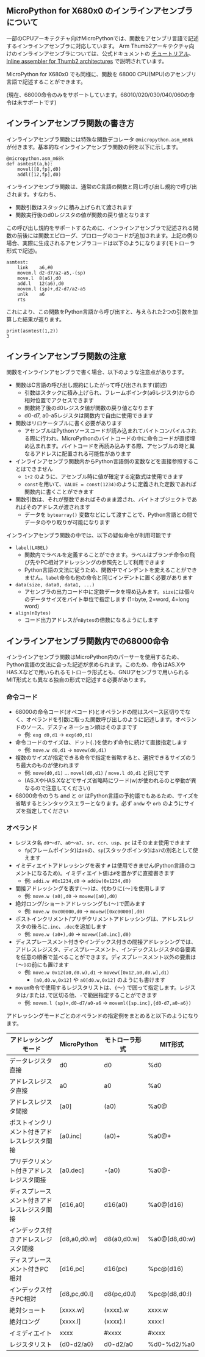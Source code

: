 ## MicroPython for X680x0 のインラインアセンブラについて

一部のCPUアーキテクチャ向けMicroPythonでは、関数をアセンブリ言語で記述するインラインアセンブラに対応しています。
Arm Thumb2アーキテクチャ向けのインラインアセンブラについては、公式ドキュメントの [チュートリアル](https://micropython-docs-ja.readthedocs.io/ja/latest/pyboard/tutorial/assembler.html)、[Inline assembler for Thumb2 architectures](https://micropython-docs-ja.readthedocs.io/ja/latest/reference/asm_thumb2_index.html) で説明されています。

MicroPython for X680x0 でも同様に、関数を 68000 CPU(MPU)のアセンブリ言語で記述することができます。

(現在、68000命令のみをサポートしています。68010/020/030/040/060の命令は未サポートです)

## インラインアセンブラ関数の書き方

インラインアセンブラ関数には特殊な関数デコレータ `@micropython.asm_m68k` が付きます。基本的なインラインアセンブラ関数の例を以下に示します。

```
@micropython.asm_m68k
def asmtest(a,b):
    movel([8,fp],d0)
    addl([12,fp],d0)
```

インラインアセンブラ関数は、通常のC言語の関数と同じ呼び出し規約で呼び出されます。すなわち、
* 関数引数はスタックに積み上げられて渡されます
* 関数実行後のd0レジスタの値が関数の戻り値となります

この呼び出し規約をサポートするために、インラインアセンブラで記述される関数の前後には関数エピローグ、プロローグのコードが追加されます。上記の例の場合、実際に生成されるアセンブラコードは以下のようになります(モトローラ形式で記述)。

```
asmtest:
    link    a6,#0
    movem.l d2-d7/a2-a5,-(sp)
    move.l  8(a6),d0
    add.l   12(a6),d0
    movem.l (sp)+,d2-d7/a2-a5
    unlk    a6
    rts
```

これにより、この関数をPython言語から呼び出すと、与えられた2つの引数を加算した結果が返ります。

```
print(asmtest(1,2))
3
```

## インラインアセンブラ関数の注意

関数をインラインアセンブラで書く場合、以下のような注意点があります。
 
* 関数はC言語の呼び出し規約にしたがって呼び出されます(前述)
  * 引数はスタックに積み上げられ、フレームポインタ(a6レジスタ)からの相対位置でアクセスできます
  * 関数終了後のd0レジスタ値が関数の戻り値となります
  * d0-d7, a0-a5レジスタは関数内で自由に使用できます
* 関数はリロケータブルに書く必要があります
  * アセンブルはPythonソースコードが読み込まれてバイトコンパイルされる際に行われ、MicroPythonのバイトコードの中に命令コードが直接埋め込まれます。バイトコードを再読み込みする際、アセンブルの時と異なるアドレスに配置される可能性があります
* インラインアセンブラ関数内からPython言語側の変数などを直接参照することはできません
  * `1+2` のように、アセンブル時に値が確定する定数式は使用できます
  * `const`を用いて、`VALUE = const(1234)`のように定義された定数であれば関数内に書くことができます
* 関数引数は、それが整数であればそのまま渡され、バイトオブジェクトであればそのアドレスが渡されます
  * データを `bytearray()` 変数などにして渡すことで、Python言語との間でデータのやり取りが可能になります

インラインアセンブラ関数の中では、以下の疑似命令が利用可能です

* `label(LABEL)`
  * 関数内でラベルを定義することができます。ラベルはブランチ命令の飛び先やPC相対アドレッシングの参照先として利用できます
  * Python言語の文法に従うため、関数中でインデントを変えることができません。`label`命令も他の命令と同じインデントに置く必要があります
* `data(size, data0, data1, ...)`
  * アセンブラの出力コード中に定数データを埋め込みます。`size`には個々のデータサイズをバイト単位で指定します (1=byte, 2=word, 4=long word)
* `align(nBytes)`
  * コード出力アドレスが`nBytes`の倍数になるようにします

## インラインアセンブラ関数内での68000命令

インラインアセンブラ関数はMicroPython内のパーサーを使用するため、Python言語の文法に合った記述が求められます。このため、命令はAS.XやHAS.Xなどで用いられるモトローラ形式とも、GNUアセンブラで用いられるMIT形式とも異なる独自の形式で記述する必要があります。

### 命令コード

* 68000の命令コード(オペコード)とオペランドの間はスペース区切りでなく、オペランドを引数に取った関数呼び出しのように記述します。オペランドのソース、デスティネーション順はそのままです
  * 例: `exg d0,d1` → `exg(d0,d1)`
* 命令コードのサイズは、ドット(`.`)を使わず命令に続けて直接指定します
  * 例: `move.w d0,d1` → `movew(d0,d1)`
* 複数のサイズが指定できる命令で指定を省略すると、選択できるサイズのうち最大のものが使われます
  * 例: `move(d0,d1)` ... `movel(d0,d1)` / `move.l d0,d1` と同じです
  * (AS.XやHAS.Xなどでサイズ省略時にワード(w)が使われるのと挙動が異なるので注意してください)
* 68000命令のうち and と or はPython言語の予約語でもあるため、サイズを省略するとシンタックスエラーとなります。必ず `andw` や `orb` のようにサイズを指定してください

### オペランド

* レジスタ名 `d0`～`d7`、`a0`～`a7`、`sr`、`ccr`、`usp`、`pc` はそのまま使用できます
  * `fp`(フレームポインタ)は`a6`の、`sp`(スタックポインタ)は`a7`の別名として使えます
* イミディエイトアドレッシングを表す `#` は使用できません(Python言語のコメントになるため)。イミディエイト値は`#`を置かずに直接書きます
  * 例: `addi.w #0x1234,d0` → `addiw(0x1234,d0)`
* 間接アドレッシングを表す`(`～`)`は、代わりに`[`～`]`を使用します
  * 例: `move.w (a0),d0` → `movew([a0],d0)`
* 絶対ロング/ショートアドレッシングも`[`～`]`で囲みます
  * 例: `move.w 0xc00000,d0` → `movew([0xc00000],d0)`
* ポストインクリメント/プリデクリメントアドレッシングは、アドレスレジスタの後ろに`.inc`、`.dec`を追加します
  * 例: `move.w (a0+),d0` → `movew([a0.inc],d0)`
* ディスプレースメント付きやインデックス付きの間接アドレッシングでは、アドレスレジスタ、ディスプレースメント、インデックスレジスタの各要素を任意の順番で並べることができます。ディスプレースメント以外の要素は`[`～`]`の前にも置けます
  * 例: `move.w 0x12(a0,d0.w),d1` → `movew([0x12,a0,d0.w],d1)`
    * `[a0,d0.w,0x12]` や `a0[d0.w,0x12]` のようにも書けます
* `movem`命令で使用するレジスタリストは、`{`～`}` で囲って指定します。レジスタは`/`または`,`で区切る他、`-`で範囲指定することができます
  * 例: `movem.l (sp)+,d0-d7/a0-a6` → `moveml([sp.inc],{d0-d7,a0-a6})`

アドレッシングモードごとのオペランドの指定例をまとめると以下のようになります。

|アドレッシングモード                         | MicroPython  |モトローラ形式| MIT形式       |
|---------------------------------------------|--------------|--------------|---------------|
|データレジスタ直接                           | d0           | d0           | %d0           |
|アドレスレジスタ直接                         | a0           | a0           | %a0           |
|アドレスレジスタ間接                         | [a0]         | (a0)         | %a0@          |
|ポストインクリメント付きアドレスレジスタ間接 | [a0.inc]     | (a0)+        | %a0@+         |
|プリデクリメント付きアドレスレジスタ間接     | [a0.dec]     | -(a0)        | %a0@-         |
|ディスプレースメント付きアドレスレジスタ間接 | [d16,a0]     | d16(a0)      | %a0@(d16)     |
|インデックス付きアドレスレジスタ間接         | [d8,a0,d0.w] | d8(a0,d0.w)  | %a0@(d8,d0:w) |
|ディスプレースメント付きPC相対               | [d16,pc]     | d16(pc)      | %pc@(d16)     |
|インデックス付きPC相対                       | [d8,pc,d0.l] | d8(pc,d0.l)  | %pc@(d8,d0:l) |
|絶対ショート                                 | [xxxx.w]     | (xxxx).w     | xxxx:w        |
|絶対ロング                                   | [xxxx.l]     | (xxxx).l     | xxxx:l        |
|イミディエイト                               | xxxx         | #xxxx        | #xxxx         |
|レジスタリスト                               | {d0-d2/a0}   | d0-d2/a0     | %d0-%d2/%a0   |

